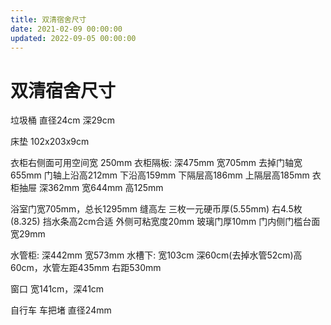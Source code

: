 ```yaml
---
title: 双清宿舍尺寸
date: 2021-02-09 00:00:00
updated: 2022-09-05 00:00:00
---
```


# 双清宿舍尺寸

垃圾桶 直径24cm 深29cm

床垫 102x203x9cm

衣柜右侧面可用空间宽 250mm
衣柜隔板: 深475mm 宽705mm
去掉门轴宽 655mm
门轴上沿高212mm 下沿高159mm
下隔层高186mm 上隔层高185mm
衣柜抽屉 深362mm 宽644mm 高125mm

浴室门宽705mm，总长1295mm
缝高左 三枚一元硬币厚(5.55mm) 右4.5枚(8.325)
挡水条高2cm合适
外侧可粘宽度20mm
玻璃门厚10mm
门内侧门槛台面宽29mm

水管柜: 深442mm 宽573mm
水槽下: 宽103cm 深60cm(去掉水管52cm)高60cm，水管左距435mm 右距530mm

窗口 宽141cm，深41cm

自行车 车把堵 直径24mm
